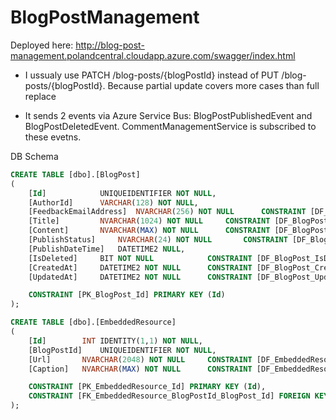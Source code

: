 # BlogPostManagement

Deployed here: http://blog-post-management.polandcentral.cloudapp.azure.com/swagger/index.html

- I ussualy use PATCH /blog-posts/{blogPostId} instead of PUT /blog-posts/{blogPostId}. Because partial update covers more cases than full replace

- It sends 2 events via Azure Service Bus: BlogPostPublishedEvent and BlogPostDeletedEvent. CommentManagementService is subscribed to these evetns.

DB Schema
``` SQL
CREATE TABLE [dbo].[BlogPost]
(
  	[Id]			UNIQUEIDENTIFIER NOT NULL,
  	[AuthorId]		VARCHAR(128) NOT NULL,
  	[FeedbackEmailAddress]	NVARCHAR(256) NOT NULL 		CONSTRAINT [DF_BlogPost_FeedbackEmailAddress] DEFAULT '',
  	[Title]			NVARCHAR(1024) NOT NULL		CONSTRAINT [DF_BlogPost_Title] DEFAULT '',
  	[Content]		NVARCHAR(MAX) NOT NULL		CONSTRAINT [DF_BlogPost_Content] DEFAULT '',
  	[PublishStatus]		NVARCHAR(24) NOT NULL		CONSTRAINT [DF_BlogPost_PublishStatus] DEFAULT '',
  	[PublishDateTime]	DATETIME2 NULL,
  	[IsDeleted]		BIT NOT NULL			CONSTRAINT [DF_BlogPost_IsDeleted] DEFAULT 0,
  	[CreatedAt]		DATETIME2 NOT NULL		CONSTRAINT [DF_BlogPost_CreatedAt] DEFAULT GETDATE(),
  	[UpdatedAt]		DATETIME2 NOT NULL		CONSTRAINT [DF_BlogPost_UpdatedAt] DEFAULT GETDATE(),

	CONSTRAINT [PK_BlogPost_Id] PRIMARY KEY (Id)
);

CREATE TABLE [dbo].[EmbeddedResource]
(
	[Id]		INT IDENTITY(1,1) NOT NULL,
	[BlogPostId]	UNIQUEIDENTIFIER NOT NULL,
	[Url]		NVARCHAR(2048) NOT NULL		CONSTRAINT [DF_EmbeddedResource_Url] DEFAULT '',
	[Caption]	NVARCHAR(MAX) NOT NULL		CONSTRAINT [DF_EmbeddedResource_Caption] DEFAULT '',

	CONSTRAINT [PK_EmbeddedResource_Id] PRIMARY KEY (Id),
	CONSTRAINT [FK_EmbeddedResource_BlogPostId_BlogPost_Id] FOREIGN KEY ([BlogPostId]) REFERENCES [dbo].[BlogPost]([Id])
);
```

